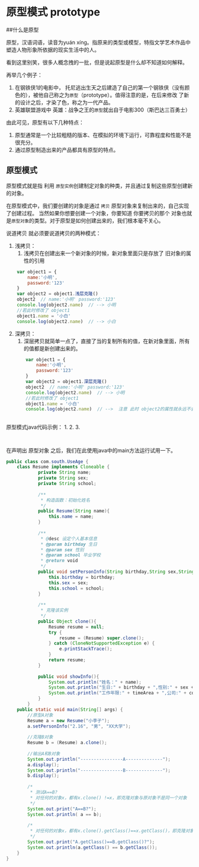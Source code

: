 # 原型模式 prototype

##什么是原型

原型，汉语词语，读音为yuán xíng。指原来的类型或模型，特指文学艺术作品中塑造人物形象所依据的现实生活中的人。

看到这里别笑，很多人概念拽的一批，但是说起原型是什么却不知道如何解释。

再举几个例子：

1. 在钢铁侠1的电影中， 托尼逃出生天之后建造了自己的第一个钢铁侠（没有颜色的），被他自己称之为`原型`（prototype）。值得注意的是，在后来修改
了新的设计之后，才染了色，称之为一代产品。	
2. 英雄联盟游戏中 英雄：战争之王的`原型`就出自于电影300（斯巴达三百勇士）

由此可见，原型有以下几种特点：

1. 原型通常是一个比较粗糙的版本、在模拟的环境下运行，可靠程度和性能不是很充分。
2. 通过原型制造出来的产品都具有原型的特点。

## 原型模式
原型模式就是指 利用 `原型实例`创建制定对象的种类，并且通过复制这些原型创建新的对象。

在原型模式中，我们要创建的对象是通过 `拷贝` 原型对象来复制出来的，自己实现了创建过程。 当然如果你想要创建一个对象，你要知道 你要拷贝的那个
对象也就是`原型对象`的类型。对于原型是如何创建出来的，我们根本毫不关心。

说道拷贝 就必须要说道拷贝的两种模式：
1. 浅拷贝：
	1. 浅拷贝在创建出来一个新对象的时候，新对象里面只是存放了 旧对象的属性的引用
		
```javaScript
	var object1 = {
		name:'小明',
		password:'123'
	}
	var object2 = object1.浅层克隆()
	object2  // name:'小明' password:'123'
	console.log(object2.name)  // --> 小明
	//若此时修改了 object1
	object1.name = '小白'
	console.log(object2.name)  // --> 小白
```
2. 深拷贝：
	1. 深层拷贝就简单一点了，直接了当的复制所有的值，在新对象里面，所有的值都是新创建出来的。 
	```javaScript
		var object1 = {
			name:'小明',
			password:'123'
		}
		var object2 = object1.深层克隆()
		object2  // name:'小明' password:'123'
		console.log(object2.name)  // --> 小明
		//若此时修改了 object1
		object1.name = '小白'
		console.log(object2.name)  // -->  注意 此时 object2的属性就永远不会跟随变化了。
	```
## 


原型模式java代码示例：
1. 
2. 
3. 
```java
	
```
在声明出 原型对象 之后，我们在此使用java中的main方法运行试用一下。
```java
public class com.south.UseAge {
	class Resume implements Cloneable {
    	    private String name;
    	    private String sex;
    	    private String school;
    	    
    	    /**
    	     * 构造函数：初始化姓名
    	     */
    	    public Resume(String name){
    	        this.name = name;
    	    }
    	    
    	    /**
    	     * @desc 设定个人基本信息
    	     * @param birthday 生日
    	     * @param sex 性别
    	     * @param school 毕业学校
    	     * @return void
    	     */
    	    public void setPersonInfo(String birthday,String sex,String school){
    	        this.birthday = birthday;
    	        this.sex = sex;
    	        this.school = school;
    	    }
    	    
    	    /**
    	     * 克隆该实例
    	     */
    	    public Object clone(){
    	        Resume resume = null;
    	        try {
    	            resume = (Resume) super.clone();
    	        } catch (CloneNotSupportedException e) {
    	            e.printStackTrace();
    	        }
    	        return resume;
    	    }
    	    
    	    public void showInfo(){
    	        System.out.println("姓名：" + name);
    	        System.out.println("生日:" + birthday + ",性别:" + sex + ",毕业学校：" + school);
    	        System.out.println("工作年限:" + timeArea + ",公司:" + company);
    	    }	
    	}
    public static void main(String[] args) {
        //原型A对象
        Resume a = new Resume("小李子");
        a.setPersonInfo("2.16", "男", "XX大学");
        
        //克隆B对象
        Resume b = (Resume) a.clone();
        
        //输出A和B对象
        System.out.println("----------------A--------------");
        a.display();
        System.out.println("----------------B--------------");
        b.display();
        
        /*
         * 测试A==B?
         * 对任何的对象x，都有x.clone() !=x，即克隆对象与原对象不是同一个对象
         */
        System.out.print("A==B?");
        System.out.println( a == b);
        
        /*
         * 对任何的对象x，都有x.clone().getClass()==x.getClass()，即克隆对象与原对象的类型一样。
         */
        System.out.print("A.getClass()==B.getClass()?");
        System.out.println(a.getClass() == b.getClass());
    }
}
```